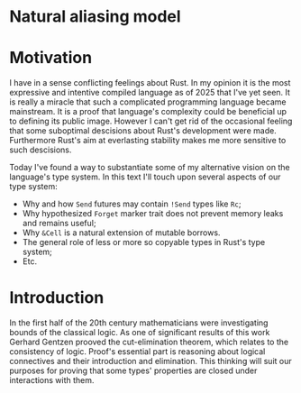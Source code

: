 # Natural aliasing model

# Motivation

I have in a sense conflicting feelings about Rust.
In my opinion it is the most expressive and intentive compiled language as of 2025 that I've yet seen.
It is really a miracle that such a complicated programming language became mainstream.
It is a proof that language's complexity could be beneficial up to defining its public image.
However I can't get rid of the occasional feeling that some suboptimal descisions about Rust's development were made.
Furthermore Rust's aim at everlasting stability makes me more sensitive to such descisions.

Today I've found a way to substantiate some of my alternative vision on the language's type system.
In this text I'll touch upon several aspects of our type system:

- Why and how `Send` futures may contain `!Send` types like `Rc`;
- Why hypothesized `Forget` marker trait does not prevent memory leaks and remains useful;
- Why `&Cell` is a natural extension of mutable borrows.
- The general role of less or more so copyable types in Rust's type system;
- Etc.

# Introduction

In the first half of the 20th century mathematicians were investigating bounds of the classical logic.
As one of significant results of this work Gerhard Gentzen prooved the cut-elimination theorem, which relates to the consistency of logic.
Proof's essential part is reasoning about logical connectives and their introduction and elimination.
This thinking will suit our purposes for proving that some types' properties are closed under interactions with them.
